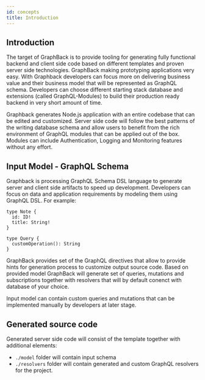 ```yaml
---
id: concepts
title: Introduction
---
```


## Introduction

The target of GraphBack is to provide tooling for generating fully functional backend and client side code based on different templates and proven server side technologies.
GraphBack making prototyping applications very easy. 
With Graphback developers can focus more on delivering business value and their business model that will be represented as GraphQL schema. Developers can choose different starting stack database and extensions (called GraphQL-Modules) to build their production ready backend in very short amount of time.

Graphback generates Node.js application with an entire codebase that can be edited and customized.
Server side code will follow the best patterns of the writing database schema and allow users to benefit from the rich environment of GraphQL modules that can be applied out of the box.
Modules can include Authentication, Logging and Monitoring features without any effort.

## Input Model - GraphQL Schema 

Graphback is processing GraphQL Schema DSL language to generate server and client side artifacts to speed up development.
Developers can focus on data and application requirements by modeling them using GraphQL DSL.
For example:

```
type Note {
  id: ID!
  title: String!
}

type Query {
  customOperation(): String
}
```

GraphBack provides set of the GraphQL directives that allow to provide hints for generation process to customize output source code. Based on provided model GraphBack will generate set of queries, mutations and subscriptions together with resolvers that will by default conenct with database of your choice. 

Input model can contain custom queries and mutations that can be implemented manually by developers at later stage.

## Generated source code

Generated server side code will consist of the template together with additional elements:

- `./model` folder will contain input schema
- `./resolvers` folder will contain generated and custom GraphQL resolvers for the project.
